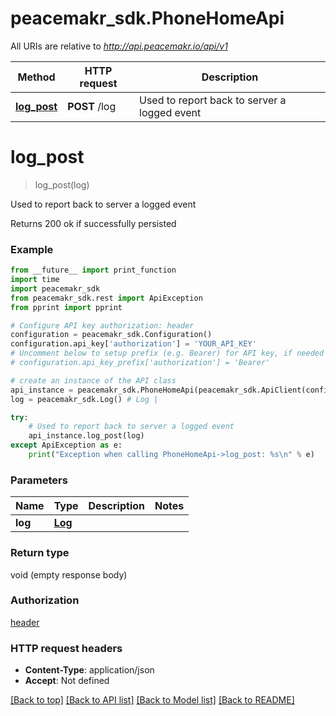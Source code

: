 # peacemakr_sdk.PhoneHomeApi

All URIs are relative to *http://api.peacemakr.io/api/v1*

Method | HTTP request | Description
------------- | ------------- | -------------
[**log_post**](PhoneHomeApi.md#log_post) | **POST** /log | Used to report back to server a logged event


# **log_post**
> log_post(log)

Used to report back to server a logged event

Returns 200 ok if successfully persisted

### Example
```python
from __future__ import print_function
import time
import peacemakr_sdk
from peacemakr_sdk.rest import ApiException
from pprint import pprint

# Configure API key authorization: header
configuration = peacemakr_sdk.Configuration()
configuration.api_key['authorization'] = 'YOUR_API_KEY'
# Uncomment below to setup prefix (e.g. Bearer) for API key, if needed
# configuration.api_key_prefix['authorization'] = 'Bearer'

# create an instance of the API class
api_instance = peacemakr_sdk.PhoneHomeApi(peacemakr_sdk.ApiClient(configuration))
log = peacemakr_sdk.Log() # Log | 

try:
    # Used to report back to server a logged event
    api_instance.log_post(log)
except ApiException as e:
    print("Exception when calling PhoneHomeApi->log_post: %s\n" % e)
```

### Parameters

Name | Type | Description  | Notes
------------- | ------------- | ------------- | -------------
 **log** | [**Log**](Log.md)|  | 

### Return type

void (empty response body)

### Authorization

[header](../README.md#header)

### HTTP request headers

 - **Content-Type**: application/json
 - **Accept**: Not defined

[[Back to top]](#) [[Back to API list]](../README.md#documentation-for-api-endpoints) [[Back to Model list]](../README.md#documentation-for-models) [[Back to README]](../README.md)

